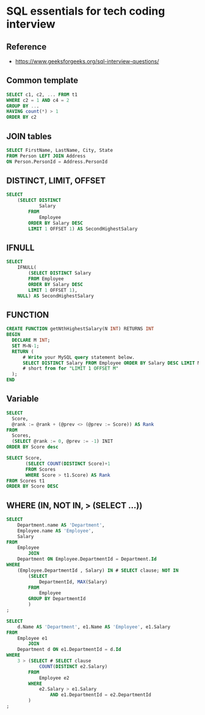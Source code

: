 # SQL essentials for tech coding interview


## Reference
- https://www.geeksforgeeks.org/sql-interview-questions/

## Common template
```sql
SELECT c1, c2, ... FROM t1
WHERE c2 = 1 AND c4 = 2
GROUP BY ...
HAVING count(*) > 1
ORDER BY c2
``` 

## JOIN tables
```sql
SELECT FirstName, LastName, City, State
FROM Person LEFT JOIN Address
ON Person.PersonId = Address.PersonId
```

## DISTINCT, LIMIT, OFFSET
```sql
SELECT
    (SELECT DISTINCT
            Salary
        FROM
            Employee
        ORDER BY Salary DESC
        LIMIT 1 OFFSET 1) AS SecondHighestSalary
```

## IFNULL
```sql
SELECT
    IFNULL(
        (SELECT DISTINCT Salary
        FROM Employee
        ORDER BY Salary DESC
        LIMIT 1 OFFSET 1),
    NULL) AS SecondHighestSalary
```

## FUNCTION
```sql
CREATE FUNCTION getNthHighestSalary(N INT) RETURNS INT
BEGIN
  DECLARE M INT;
  SET M=N-1;
  RETURN (
      # Write your MySQL query statement below.
      SELECT DISTINCT Salary FROM Employee ORDER BY Salary DESC LIMIT M, 1
      # short from for "LIMIT 1 OFFSET M"
  );
END
```

## Variable
```sql
SELECT
  Score,
  @rank := @rank + (@prev <> (@prev := Score)) AS Rank
FROM
  Scores,
  (SELECT @rank := 0, @prev := -1) INIT
ORDER BY Score desc

SELECT Score, 
       (SELECT COUNT(DISTINCT Score)+1 
       FROM Scores
       WHERE Score > t1.Score) AS Rank
FROM Scores t1 
ORDER BY Score DESC
```

## WHERE (IN, NOT IN, > (SELECT ...))
```sql
SELECT
    Department.name AS 'Department',
    Employee.name AS 'Employee',
    Salary
FROM
    Employee
        JOIN
    Department ON Employee.DepartmentId = Department.Id
WHERE
    (Employee.DepartmentId , Salary) IN # SELECT clause; NOT IN
        (SELECT
            DepartmentId, MAX(Salary)
        FROM
            Employee
        GROUP BY DepartmentId
        )
;

SELECT
    d.Name AS 'Department', e1.Name AS 'Employee', e1.Salary
FROM
    Employee e1
        JOIN
    Department d ON e1.DepartmentId = d.Id
WHERE
    3 > (SELECT # SELECT clause
            COUNT(DISTINCT e2.Salary)
        FROM
            Employee e2
        WHERE
            e2.Salary > e1.Salary
                AND e1.DepartmentId = e2.DepartmentId
        )
;
```